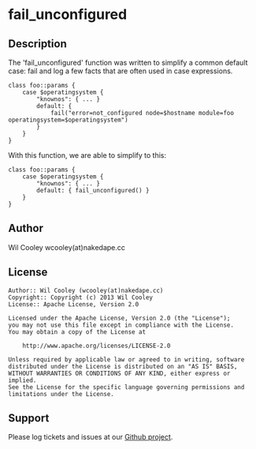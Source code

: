fail_unconfigured
=================

Description
-----------

The 'fail_unconfigured' function was written to simplify a common default case: fail and log a few facts that are often used in case expressions.

    class foo::params {
        case $operatingsystem {
            "knownos": { ... }
            default: {
                fail("error=not_configured node=$hostname module=foo operatingsystem=$operatingsystem")
            }
        }
    }

With this function, we are able to simplify to this:

    class foo::params {
        case $operatingsystem {
            "knownos": { ... }
            default: { fail_unconfigured() }
        }
    }

Author
-------
Wil Cooley wcooley(at)nakedape.cc

License
-------

    Author:: Wil Cooley (wcooley(at)nakedape.cc)
    Copyright:: Copyright (c) 2013 Wil Cooley
    License:: Apache License, Version 2.0

    Licensed under the Apache License, Version 2.0 (the "License");
    you may not use this file except in compliance with the License.
    You may obtain a copy of the License at

        http://www.apache.org/licenses/LICENSE-2.0

    Unless required by applicable law or agreed to in writing, software
    distributed under the License is distributed on an "AS IS" BASIS,
    WITHOUT WARRANTIES OR CONDITIONS OF ANY KIND, either express or implied.
    See the License for the specific language governing permissions and
    limitations under the License.


Support
-------

Please log tickets and issues at our [Github project](https://github.com/wcooley/puppet-fail_unconfigured/issues).
